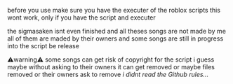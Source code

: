 before you use make sure you have the executer of the roblox scripts this wont work, only if you have the script and executer

the sigmasaken isnt even finished and all theses songs are not made by me all of them are maded by their owners and some songs are still in progress into the script be release

⚠️warning⚠️
some songs can get risk of copyright for the script i guess maybe without asking to their owners it can get removed or maybe files removed or their owners ask to remove
*i didnt read the Github rules...*
